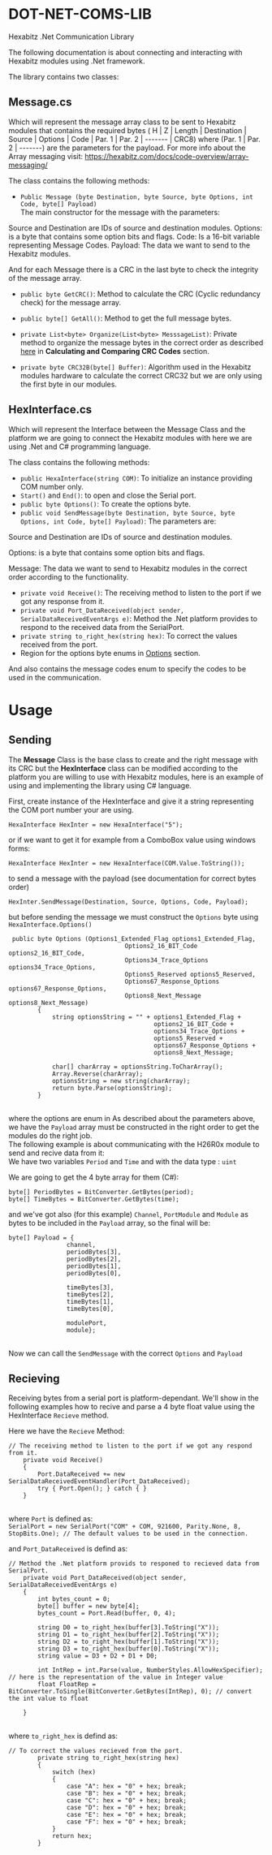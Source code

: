 # DOT-NET-COMS-LIB
Hexabitz .Net Communication Library




The following documentation is about connecting and interacting with Hexabitz modules using .Net framework.

The library contains two classes:

## Message.cs

Which will represent the message array class to be sent to Hexabitz modules that contains the required bytes ( H | Z | Length | Destination | Source | Options | Code | Par. 1 | Par. 2 | ------- | CRC8) where (Par. 1 | Par. 2 | -------)  are the parameters for the payload.
For more info about the Array messaging visit: https://hexabitz.com/docs/code-overview/array-messaging/

The class contains the following methods:

 	

* `Public Message (byte Destination, byte Source, byte Options, int Code, byte[] Payload)`   
The main constructor for the message with the parameters:

Source and Destination are IDs of source and destination modules.
Options: is a byte that contains some option bits and flags. 
Code: Is a 16-bit variable representing Message Codes.
Payload: The data we want to send to the Hexabitz modules.

And for each Message there is a CRC in the last byte to check the integrity of the message array.

 	

* `public byte GetCRC()`: Method to calculate the CRC (Cyclic redundancy check) for the message array.
 	

* `public byte[] GetAll()`: Method to get the full message bytes.
 	

* `private List<byte> Organize(List<byte> MesssageList)`: Private method to organize the message bytes in the correct order as described [here](https://hexabitz.com/docs/code-overview/array-messaging/ "https://hexabitz.com/docs/code-overview/array-messaging/") in **Calculating and Comparing CRC Codes** section.
 	

* `private byte CRC32B(byte[] Buffer)`: Algorithm used in the Hexabitz modules hardware to calculate the correct CRC32 but we are only using the first byte in our modules.


## HexInterface.cs

Which will represent the Interface between the Message Class and the platform we are going to connect the Hexabitz modules with here we are using .Net and C# programming language.


The class contains the following methods:
* `public HexaInterface(string COM)`: To initialize an instance providing COM number only.
* `Start()` and `End()`: to open and close the Serial port.
* `public byte Options()`: To create the options byte.
* `public void SendMessage(byte Destination, byte Source, byte Options, int Code, byte[] Payload)`: 
The parameters are:

Source and Destination are IDs of source and destination modules.

Options: is a byte that contains some option bits and flags.

Message: The data we want to send to Hexabitz modules in the correct order according to the functionality.

* `private void Receive()`: The receiving method to listen to the port if we got any response from it.
* `private void Port_DataReceived(object sender, SerialDataReceivedEventArgs e)`: Method the .Net platform provides to respond to the received data from the SerialPort.
* `private string to_right_hex(string hex)`: To correct the values received from the port.
* Region for the options byte enums in [Options](https://hexabitz.com/docs/code-overview/array-messaging/ "https://hexabitz.com/docs/code-overview/array-messaging/") section.

And also contains the message codes enum to specify the codes to be used in the communication.


# Usage

## Sending ##
The **Message** Class is the base class to create and the right message with its CRC but the **HexInterface** class can be modified according to the platform you are willing
to use with Hexabitz modules, here is an example of using and implementing the library using C# language.

First, create instance of the HexInterface and give it a string representing the COM port number your are using.

`HexaInterface HexInter = new HexaInterface("5");`  

or if we want to get it for example from a ComboBox value using windows forms:  

`HexaInterface HexInter = new HexaInterface(COM.Value.ToString());`  

to send a message with the payload (see documentation for correct bytes order)  

`HexInter.SendMessage(Destination, Source, Options, Code, Payload);`  

but before sending the message we must construct the `Options` byte using `HexaInterface.Options()`
<pre>
<code> public byte Options (Options1_Extended_Flag options1_Extended_Flag,
                                Options2_16_BIT_Code options2_16_BIT_Code,
                                Options34_Trace_Options options34_Trace_Options,
                                Options5_Reserved options5_Reserved,
                                Options67_Response_Options options67_Response_Options,
                                Options8_Next_Message options8_Next_Message) 
        {
            string optionsString = "" + options1_Extended_Flag +
                                        options2_16_BIT_Code +
                                        options34_Trace_Options +
                                        options5_Reserved +
                                        options67_Response_Options +
                                        options8_Next_Message;

            char[] charArray = optionsString.ToCharArray();
            Array.Reverse(charArray);
            optionsString = new string(charArray);
            return byte.Parse(optionsString);
        }
</code>
</pre>

where the options are enum in 
As described about the parameters above, we have the `Payload` array must be constructed in the right order to get the modules do the right job.  
The following example is about communicating with the H26R0x module to send and recive data from it:  
We have two variables `Period` and `Time` and with the data type : `uint`  

We are going to get the 4 byte array for them (C#):  

`byte[] PeriodBytes = BitConverter.GetBytes(period);`  
`byte[] TimeBytes = BitConverter.GetBytes(time);`  

and we've got also (for this example) `Channel`, `PortModule` and `Module` as bytes to be included in the `Payload` array, so the final will be:  

<pre>
<code>byte[] Payload = {
                channel,
                periodBytes[3],
                periodBytes[2],
                periodBytes[1],
                periodBytes[0],

                timeBytes[3],
                timeBytes[2],
                timeBytes[1],
                timeBytes[0],

                modulePort,
                module};
</code>
</pre>

Now we can call the `SendMessage` with the correct `Options` and `Payload`

## Recieving ##
Receiving bytes from a serial port is platform-dependant. We'll show in the following examples how to recive and parse a 4 byte float value using the HexInterface `Recieve` method.

Here we have the `Recieve` Method:

<pre>
<code>// The receiving method to listen to the port if we got any respond from it.
    private void Receive()
    {
        Port.DataReceived += new SerialDataReceivedEventHandler(Port_DataReceived);
        try { Port.Open(); } catch { }
    }
</code>
</pre>

where `Port` is defined as:  
`SerialPort = new SerialPort("COM" + COM, 921600, Parity.None, 8, StopBits.One); // The default values to be used in the connection.`

and `Port_DataReceived` is defind as: 
<pre>
<code>// Method the .Net platform provids to responed to recieved data from SerialPort.
    private void Port_DataReceived(object sender, SerialDataReceivedEventArgs e)
    {
        int bytes_count = 0;
        byte[] buffer = new byte[4];
        bytes_count = Port.Read(buffer, 0, 4);

        string D0 = to_right_hex(buffer[3].ToString("X"));
        string D1 = to_right_hex(buffer[2].ToString("X"));
        string D2 = to_right_hex(buffer[1].ToString("X"));
        string D3 = to_right_hex(buffer[0].ToString("X"));
        string value = D3 + D2 + D1 + D0;

        int IntRep = int.Parse(value, NumberStyles.AllowHexSpecifier); // here is the representation of the value in Integer value
        float FloatRep = BitConverter.ToSingle(BitConverter.GetBytes(IntRep), 0); // convert the int value to float
        
    }
</code>
</pre>

where `to_right_hex` is defind as:  
<pre>
<code>// To correct the values recieved from the port.
        private string to_right_hex(string hex)
        {
            switch (hex)
            {
                case "A": hex = "0" + hex; break;
                case "B": hex = "0" + hex; break;
                case "C": hex = "0" + hex; break;
                case "D": hex = "0" + hex; break;
                case "E": hex = "0" + hex; break;
                case "F": hex = "0" + hex; break;
            }
            return hex;
        }
</code>
</pre>





